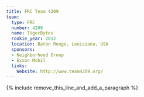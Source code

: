```yaml
---
title: FRC Team 4209
team:
  type: FRC
  number: 4209
  name: TigerBytes
  rookie_year: 2012
  location: Baton Rouge, Louisiana, USA
  sponsors:
  - Neighborhood Group
  - Exxon Mobil
  links:
    Website: http://www.team4209.org/
---
```


{% include remove_this_line_and_add_a_paragraph %}